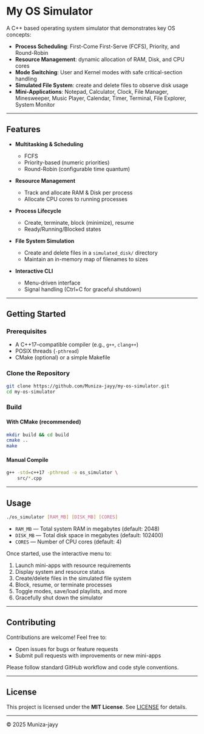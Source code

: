 # My OS Simulator

A C++ based operating system simulator that demonstrates key OS concepts:
- **Process Scheduling**: First-Come First-Serve (FCFS), Priority, and Round-Robin
- **Resource Management**: dynamic allocation of RAM, Disk, and CPU cores
- **Mode Switching**: User and Kernel modes with safe critical-section handling
- **Simulated File System**: create and delete files to observe disk usage
- **Mini-Applications**: Notepad, Calculator, Clock, File Manager, Minesweeper, Music Player, Calendar, Timer, Terminal, File Explorer, System Monitor

---

## Features

- **Multitasking & Scheduling**  
  - FCFS  
  - Priority-based (numeric priorities)  
  - Round-Robin (configurable time quantum)

- **Resource Management**  
  - Track and allocate RAM & Disk per process  
  - Allocate CPU cores to running processes  

- **Process Lifecycle**  
  - Create, terminate, block (minimize), resume  
  - Ready/Running/Blocked states

- **File System Simulation**  
  - Create and delete files in a `simulated_disk/` directory  
  - Maintain an in-memory map of filenames to sizes

- **Interactive CLI**  
  - Menu-driven interface  
  - Signal handling (Ctrl+C for graceful shutdown)

---

## Getting Started

### Prerequisites

- A C++17–compatible compiler (e.g., `g++`, `clang++`)
- POSIX threads (`-pthread`)
- CMake (optional) or a simple Makefile

### Clone the Repository

```bash
git clone https://github.com/Muniza-jayy/my-os-simulator.git
cd my-os-simulator
```

### Build

#### With CMake (recommended)

```bash
mkdir build && cd build
cmake ..
make
```

#### Manual Compile

```bash
g++ -std=c++17 -pthread -o os_simulator \
    src/*.cpp
```

---

## Usage

```bash
./os_simulator [RAM_MB] [DISK_MB] [CORES]
```

- `RAM_MB` &mdash; Total system RAM in megabytes (default: 2048)  
- `DISK_MB` &mdash; Total disk space in megabytes (default: 102400)  
- `CORES` &mdash; Number of CPU cores (default: 4)

Once started, use the interactive menu to:
1. Launch mini-apps with resource requirements  
2. Display system and resource status  
3. Create/delete files in the simulated file system  
4. Block, resume, or terminate processes  
5. Toggle modes, save/load playlists, and more  
6. Gracefully shut down the simulator

---

## Contributing

Contributions are welcome! Feel free to:
- Open issues for bugs or feature requests  
- Submit pull requests with improvements or new mini-apps  

Please follow standard GitHub workflow and code style conventions.

---

## License

This project is licensed under the **MIT License**. See [LICENSE](LICENSE) for details.

---

© 2025 Muniza-jayy
